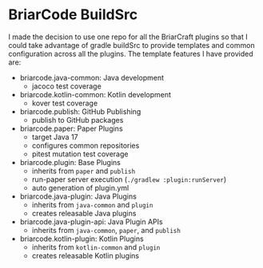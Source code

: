 # BriarCode BuildSrc
I made the decision to use one repo for all the BriarCraft plugins so that I could take advantage of gradle buildSrc to
provide templates and common configuration across all the plugins. The template features I have provided are:

* briarcode.java-common: Java development
  * jacoco test coverage
* briarcode.kotlin-common: Kotlin development
  * kover test coverage
* briarcode.publish: GitHub Publishing
  * publish to GitHub packages
* briarcode.paper: Paper Plugins
  * target Java 17
  * configures common repositories
  * pitest mutation test coverage
* briarcode.plugin: Base Plugins
  * inherits from `paper` and `publish`
  * run-paper server execution (`./gradlew :plugin:runServer`)
  * auto generation of plugin.yml
* briarcode.java-plugin: Java Plugins
  * inherits from `java-common` and `plugin`
  * creates releasable Java plugins
* briarcode.java-plugin-api: Java Plugin APIs
  * inherits from `java-common`, `paper`, and `publish`
* briarcode.kotlin-plugin: Kotlin Plugins
  * inherits from `kotlin-common` and `plugin`
  * creates releasable Kotlin plugins
